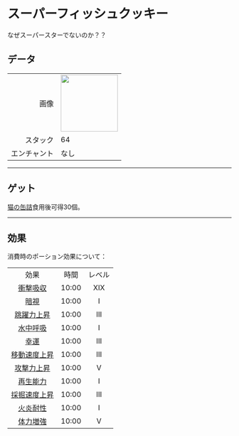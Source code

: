 # スーパーフィッシュクッキー
なぜスーパースターでないのか？？

## データ
<table>
    <tr><td align="end">画像</td><td><img src="https://i.imgur.com/FKdV3M1.gif" width="128"/></td></tr>
    <tr><td align="end">スタック</td><td>64</td></tr>
    <tr><td align="end">エンチャント</td><td>なし</td></tr>
</table>

---

## ゲット
[猫の缶詰](../feature/cat_bowl.md)食用後可得30個。

---
## 効果
消費時のポーション効果について：  

<table>
    <tr><td align="center">効果</td><td align="center">時間</td><td align="center">レベル</td></tr>
    <tr><td align="center"><a href="https://minecraft.fandom.com/ja/wiki/衝撃吸収">衝撃吸収</a></td><td align="center">10:00</td><td align="center">XIX</td></tr>
    <tr><td align="center"><a href="https://minecraft.fandom.com/ja/wiki/暗視">暗視</a></td><td align="center">10:00</td><td align="center">I</td></tr>
    <tr><td align="center"><a href="https://minecraft.fandom.com/ja/wiki/跳躍力上昇">跳躍力上昇</a></td><td align="center">10:00</td><td align="center">III</td></tr>
    <tr><td align="center"><a href="https://minecraft.fandom.com/ja/wiki/水中呼吸">水中呼吸</a></td><td align="center">10:00</td><td align="center">I</td></tr>
    <tr><td align="center"><a href="https://minecraft.fandom.com/ja/wiki/幸運">幸運</a></td><td align="center">10:00</td><td align="center">III</td></tr>
    <tr><td align="center"><a href="https://minecraft.fandom.com/ja/wiki/移動速度上昇">移動速度上昇</a></td><td align="center">10:00</td><td align="center">III</td></tr>
    <tr><td align="center"><a href="https://minecraft.fandom.com/ja/wiki/攻撃力上昇">攻撃力上昇</a></td><td align="center">10:00</td><td align="center">V</td></tr>
    <tr><td align="center"><a href="https://minecraft.fandom.com/ja/wiki/再生能力">再生能力</a></td><td align="center">10:00</td><td align="center">I</td></tr>
    <tr><td align="center"><a href="https://minecraft.fandom.com/ja/wiki/採掘速度上昇">採掘速度上昇</a></td><td align="center">10:00</td><td align="center">III</td></tr>
    <tr><td align="center"><a href="https://minecraft.fandom.com/ja/wiki/火炎耐性">火炎耐性</a></td><td align="center">10:00</td><td align="center">I</td></tr>
    <tr><td align="center"><a href="https://minecraft.fandom.com/ja/wiki/体力増強">体力増強</a></td><td align="center">10:00</td><td align="center">V</td></tr>
</table>